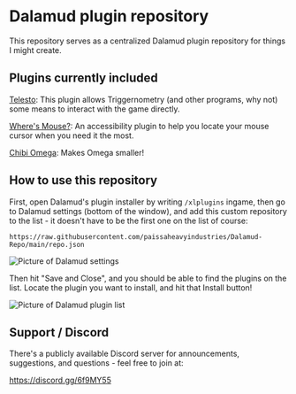 # Dalamud plugin repository

This repository serves as a centralized Dalamud plugin repository for things I might create.

## Plugins currently included

[Telesto](https://github.com/paissaheavyindustries/Telesto): This plugin allows Triggernometry (and other programs, why not) some means to interact with the game directly.

[Where's Mouse?](https://github.com/paissaheavyindustries/WheresMouse): An accessibility plugin to help you locate your mouse cursor when you need it the most.

[Chibi Omega](https://github.com/paissaheavyindustries/Chibi-Omega): Makes Omega smaller!

## How to use this repository

First, open Dalamud's plugin installer by writing `/xlplugins` ingame, then go to Dalamud settings (bottom of the window), and add this custom repository to the list - it doesn't have to be the first one on the list of course:

`https://raw.githubusercontent.com/paissaheavyindustries/Dalamud-Repo/main/repo.json`

![Picture of Dalamud settings](https://i.imgur.com/FGBSZFf.png)

Then hit "Save and Close", and you should be able to find the plugins on the list. Locate the plugin you want to install, and hit that Install button!

![Picture of Dalamud plugin list](https://i.imgur.com/yWajAe1.png)

## Support / Discord

There's a publicly available Discord server for announcements, suggestions, and questions - feel free to join at:

https://discord.gg/6f9MY55
